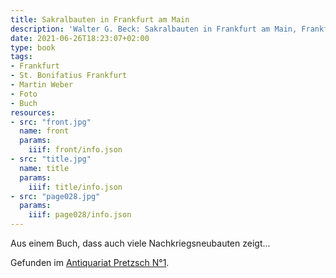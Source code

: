 ```yaml
---
title: Sakralbauten in Frankfurt am Main
description: 'Walter G. Beck: Sakralbauten in Frankfurt am Main, Frankfurt am Main 1956. <a class="worldcat" href="http://www.worldcat.org/oclc/4071724">&nbsp;</a>'
date: 2021-06-26T18:23:07+02:00
type: book
tags:
- Frankfurt
- St. Bonifatius Frankfurt
- Martin Weber
- Foto
- Buch
resources:
- src: "front.jpg"
  name: front
  params:
    iiif: front/info.json
- src: "title.jpg"
  name: title
  params:
    iiif: title/info.json
- src: "page028.jpg"
  params:
    iiif: page028/info.json
---
```


Aus einem Buch, dass auch viele Nachkriegsneubauten zeigt...

<!--more-->

<div class="source">Gefunden im <a href="https://antiquariat-pretzsch.de/">Antiquariat Pretzsch N°1</a>.</div>
